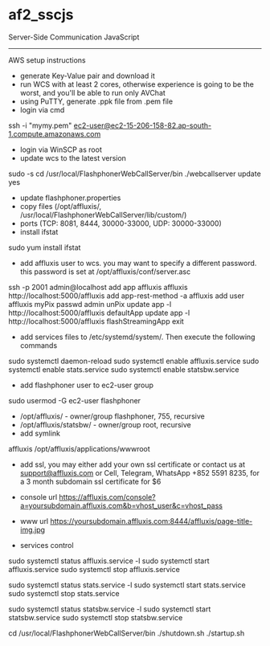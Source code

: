 # af2_sscjs
Server-Side Communication JavaScript

----------

AWS setup instructions

- generate Key-Value pair and download it
- run WCS with at least 2 cores, otherwise experience is going to be the worst, and you'll be able to run only AVChat
- using PuTTY, generate .ppk file from .pem file
- login via cmd

ssh -i "mymy.pem" ec2-user@ec2-15-206-158-82.ap-south-1.compute.amazonaws.com

- login via WinSCP as root
- update wcs to the latest version

sudo -s
cd /usr/local/FlashphonerWebCallServer/bin
./webcallserver update yes

- update flashphoner.properties
- copy files (/opt/affluxis/, /usr/local/FlashphonerWebCallServer/lib/custom/)
- ports (TCP: 8081, 8444, 30000-33000, UDP: 30000-33000)
- install ifstat

sudo yum install ifstat

- add affluxis user to wcs. you may want to specify a different password. this password is set at /opt/affluxis/conf/server.asc

ssh -p 2001 admin@localhost
add app affluxis affluxis http://localhost:5000/affluxis
add app-rest-method -a affluxis
add user affluxis myPix
passwd admin
unPix
update app -l http://localhost:5000/affluxis defaultApp
update app -l http://localhost:5000/affluxis flashStreamingApp
exit

- add services files to /etc/systemd/system/. Then execute the following commands

sudo systemctl daemon-reload
sudo systemctl enable affluxis.service
sudo systemctl enable stats.service
sudo systemctl enable statsbw.service

- add flashphoner user to ec2-user group

sudo usermod -G ec2-user flashphoner

- /opt/affluxis/ - owner/group flashphoner, 755, recursive
- /opt/affluxis/statsbw/ - owner/group root, recursive
- add symlink

affluxis
/opt/affluxis/applications/wwwroot

- add ssl, you may either add your own ssl certificate or contact us at support@affluxis.com or Cell, Telegram, WhatsApp +852 5591 8235, for a 3 month subdomain ssl certificate for $6

- console url https://affluxis.com/console?a=yoursubdomain.affluxis.com&b=vhost_user&c=vhost_pass
- www url https://yoursubdomain.affluxis.com:8444/affluxis/page-title-img.jpg
- services control

sudo systemctl status affluxis.service -l
sudo systemctl start affluxis.service
sudo systemctl stop affluxis.service

sudo systemctl status stats.service -l
sudo systemctl start stats.service
sudo systemctl stop stats.service

sudo systemctl status statsbw.service -l
sudo systemctl start statsbw.service
sudo systemctl stop statsbw.service

cd /usr/local/FlashphonerWebCallServer/bin
./shutdown.sh
./startup.sh
